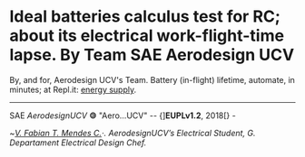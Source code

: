 # Ideal batteries calculus test for RC; about its electrical work-flight-time lapse. By Team SAE Aerodesign UCV

By, and for, Aerodesign UCV's Team. Battery (in-flight) lifetime, automate, in minutes; at Repl.it: [energy supply](https://repl.it/@Bantman/Battery-calculus-work-lifetime-in-RC-creations).
_______________________________________________________________________________________________________




SAE _AerodesignUCV_ <b>&#127279;</b> "Aero…UCV" -- {]<b>EUPLv1.2</b>, 2018[} -
 
 ~*[V. Fabian T. Mendes C.](https://github.com/fabianmendes/isa-calculator)·.*
_AerodesignUCV’s Electrical Student,
G. Departament Electrical Design Chef._
